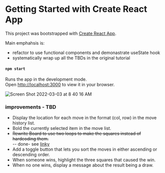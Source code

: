 # Getting Started with Create React App

This project was bootstrapped with [Create React App](https://github.com/facebook/create-react-app). 

Main emphahsis is:  
- refactor to use functional components and demonastrate useState hook
- systematically wrap up all the TBDs in the original tutorial

#### `npm start`

Runs the app in the development mode.\
Open [http://localhost:3000](http://localhost:3000) to view it in your browser.

![Screen Shot 2022-03-03 at 8 40 16 AM](https://user-images.githubusercontent.com/627740/156610041-59b38fba-8868-4b5f-b355-7cd1cbe329c4.png)


### improvements - TBD ###
- Display the location for each move in the format (col, row) in the move history list.
- Bold the currently selected item in the move list.
- ~~Rewrite Board to use two loops to make the squares instead of hardcoding them.~~  
-- done- see [linky](https://github.com/bganguly/tic-tac-toe-using-functional-components/blob/03-removed-hard-coded-repitition-in-boardjs/src/components_functional/Board.js)
- Add a toggle button that lets you sort the moves in either ascending or descending order.
- When someone wins, highlight the three squares that caused the win.
- When no one wins, display a message about the result being a draw.
